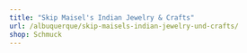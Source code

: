 ```yaml
---
title: "Skip Maisel's Indian Jewelry & Crafts"
url: /albuquerque/skip-maisels-indian-jewelry-und-crafts/
shop: Schmuck
---
```

